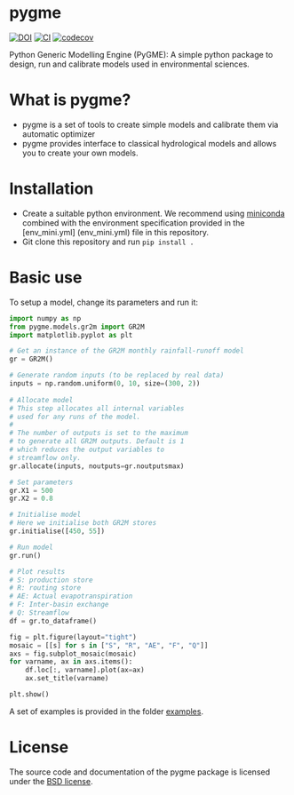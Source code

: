 # pygme
[![DOI](https://zenodo.org/badge/DOI/10.5281/zenodo.10065245.svg)](https://doi.org/10.5281/zenodo.10065245) [![CI](https://github.com/csiro-hydroinformatics/pygme/actions/workflows/python-package-conda.yml/badge.svg)](https://github.com/csiro-hydroinformatics/pygme/actions/workflows/python-package-conda.yml) [![codecov](https://codecov.io/gh/csiro-hydroinformatics/pygme/graph/badge.svg?token=ARBFW69TI3)](https://codecov.io/gh/csiro-hydroinformatics/pygme)

Python Generic Modelling Engine (PyGME): A simple python package to design, run and calibrate models used in environmental sciences.

# What is pygme?
- pygme is a set of tools to create simple models and calibrate them via automatic optimizer
- pygme provides interface to classical hydrological models and allows you to create your own models.

# Installation
- Create a suitable python environment. We recommend using [miniconda](https://docs.conda.io/projects/miniconda/en/latest/) combined with the environment specification provided in the [env_mini.yml] (env_mini.yml) file in this repository.
- Git clone this repository and run `pip install .`

# Basic use
To setup a model, change its parameters and run it:

```python
import numpy as np 
from pygme.models.gr2m import GR2M
import matplotlib.pyplot as plt

# Get an instance of the GR2M monthly rainfall-runoff model
gr = GR2M()

# Generate random inputs (to be replaced by real data)
inputs = np.random.uniform(0, 10, size=(300, 2))
 
# Allocate model
# This step allocates all internal variables 
# used for any runs of the model.
#
# The number of outputs is set to the maximum
# to generate all GR2M outputs. Default is 1
# which reduces the output variables to 
# streamflow only.
gr.allocate(inputs, noutputs=gr.noutputsmax)

# Set parameters
gr.X1 = 500
gr.X2 = 0.8

# Initialise model
# Here we initialise both GR2M stores
gr.initialise([450, 55])

# Run model
gr.run()

# Plot results
# S: production store
# R: routing store
# AE: Actual evapotranspiration
# F: Inter-basin exchange
# Q: Streamflow
df = gr.to_dataframe()

fig = plt.figure(layout="tight")
mosaic = [[s] for s in ["S", "R", "AE", "F", "Q"]]
axs = fig.subplot_mosaic(mosaic)
for varname, ax in axs.items():
    df.loc[:, varname].plot(ax=ax)
    ax.set_title(varname)

plt.show()
```
A set of examples is provided in the folder [examples](examples).

# License
The source code and documentation of the pygme package is licensed under the
[BSD license](LICENSE.txt).

